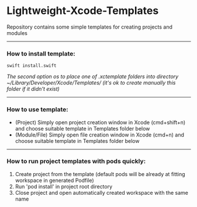 # Lightweight-Xcode-Templates
Repository contains some simple templates for creating projects and modules

---

### How to install template:
    swift install.swift
*The second option os to place one of .xctemplate folders into directory ~/Library/Developer/Xcode/Templates/ (it's ok to create manually this folder if it didn't exist)*

---

### How to use template:
* (Project) Simply open project creation window in Xcode (cmd+shift+n) and choose suitable template in Templates folder below
* (Module/File) Simply open file creation window in Xcode (cmd+n) and choose suitable template in Templates folder below

---

### How to run project templates with pods quickly:
1) Create project from the template (default pods will be already at fitting workspace in generated Podfile)
2) Run 'pod install' in project root directory
3) Close project and open automatically created workspace with the same name
